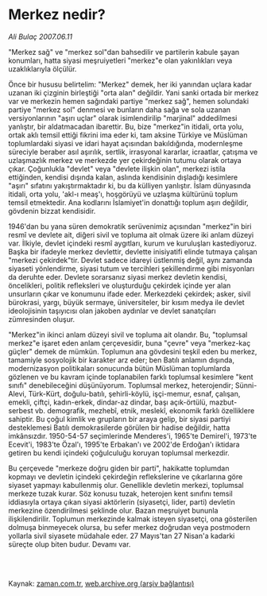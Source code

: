 # Merkez nedir?

*Ali Bulaç 2007.06.11*

<td class="columnist-detail">
<p>"Merkez sağ" ve "merkez sol"dan bahsedilir ve partilerin kabule şayan konumları, hatta siyasi meşruiyetleri "merkez"e olan yakınlıkları veya uzaklıklarıyla ölçülür.</p>
<p>
<div id="haberMetinDiv">
<p>Önce bir hususu belirtelim: "Merkez" demek, her iki yanından uçlara kadar uzanan iki çizginin birleştiği "orta alan" değildir. Yani sanki ortada bir merkez var ve merkezin hemen sağındaki partiye "merkez sağ", hemen solundaki partiye "merkez sol" denmesi ve bunların daha sağa ve sola uzanan versiyonlarının "aşırı uçlar" olarak isimlendirilip "marjinal" addedilmesi yanlıştır, bir aldatmacadan ibarettir. Bu, bize "merkez"in itidali, orta yolu, ortak aklı temsil ettiği fikrini ima eder ki, tam aksine Türkiye ve Müslüman toplumlardaki siyasi ve idari hayat açısından bakıldığında, modernleşme süreciyle beraber asıl aşırılık, sertlik, irrasyonal kararlar, icraatlar, çatışma ve uzlaşmazlık merkez ve merkezde yer çekirdeğinin tutumu olarak ortaya çıkar. Çoğunlukla "devlet" veya "devlete ilişkin olan", merkezi istila ettiğinden, kendisi dışında kalan, aslında kendisinin dışladığı kesimlere "aşırı" sıfatını yakıştırmaktadır ki, bu da külliyen yanlıştır. İslam dünyasında itidali, orta yolu, 'akl-ı meaş'ı, hoşgörüyü ve uzlaşma kültürünü toplum temsil etmektedir. Ana kodlarını İslamiyet'in donattığı toplum aşırı değildir, gövdenin bizzat kendisidir.
<p> 1946'dan bu yana süren demokratik serüvenimiz açısından "merkez"in biri resmî ve devlete ait, diğeri sivil ve topluma ait olmak üzere iki anlam düzeyi var. İlkiyle, devlet içindeki resmî aygıtları, kurum ve kuruluşları kastediyoruz. Başka bir ifadeyle merkez devlettir, devlette inisiyatifi elinde tutmaya çalışan "merkezi çekirdek"tir. Devlet sadece idareyi üstlenmiş değil, aynı zamanda siyaseti yönlendirme, siyasi tutum ve tercihleri şekillendirme gibi misyonları da deruhte eder. Devlete sorarsanız siyasi merkez devletin kendisi, öncelikleri, politik refleksleri ve oluşturduğu çekirdek içinde yer alan unsurların çıkar ve konumunu ifade eder. Merkezdeki çekirdek; asker, sivil bürokrasi, yargı, büyük sermaye, üniversiteler, bir kısım medya ile devlet ideolojisinin taşıyıcısı olan jakoben aydınlar ve devlet sanatçıları zümresinden oluşur. 
<p> "Merkez"in ikinci anlam düzeyi sivil ve topluma ait olandır. Bu, "toplumsal merkez"e işaret eden anlam çerçevesidir, buna "çevre" veya "merkez-kaç güçler" demek de mümkün. Toplumun ana gövdesini teşkil eden bu merkez, tamamiyle sosyolojik bir karakter arz eder; ben Batılı anlamın dışında, modernizasyon politikaları sonucunda bütün Müslüman toplumlarda gözlenen ve bu kavram içinde toplanabilen farklı toplumsal kesimlere "kent sınıfı" denebileceğini düşünüyorum. Toplumsal merkez, heterojendir; Sünni-Alevi, Türk-Kürt, doğulu-batılı, şehirli-köylü, işçi-memur, esnaf, çalışan, emekli, çiftçi, kadın-erkek, dindar-az dindar, başı açık-örtülü, mazbut-serbest vb. demografik, mezhebî, etnik, meslekî, ekonomik farklı özelliklere sahiptir. Bu çoğul kimlik ve grupların bir araya gelip, bir siyasi partiyi desteklemesi Batılı demokrasilerde görülen bir hadise değildir, hatta imkânsızdır. 1950-54-57 seçimlerinde Menderes'i, 1965'te Demirel'i, 1973'te Ecevit'i, 1983'te Özal'ı, 1995'te Erbakan'ı ve 2002'de Erdoğan'ı iktidara getiren bu kendi içindeki çoğulculuğu koruyan toplumsal merkezdir.
<p> Bu çerçevede "merkeze doğru giden bir parti", hakikatte toplumdan kopmayı ve devletin içindeki çekirdeğin reflekslerine ve çıkarlarına göre siyaset yapmayı kabullenmiş olur. Genellikle devletin merkezi, toplumsal merkeze tuzak kurar. Söz konusu tuzak, heterojen kent sınıfını temsil iddiasıyla ortaya çıkan siyasi aktörlerin (siyasetçi, lider, parti) devletin merkezine özendirilmesi şeklinde olur. Bazan meşruiyet bununla ilişkilendirilir. Toplumun merkezinde kalmak isteyen siyasetçi, ona gösterilen dolmuşa binmeyecek olursa, bu sefer merkez doğrudan veya postmodern yollarla sivil siyasete müdahale eder. 27 Mayıs'tan 27 Nisan'a kadarki süreçte olup biten budur. Devamı var.</p></p></p></p></div>
</p>


<p><br>
		 </br></p></td>

Kaynak: [zaman.com.tr](http://zaman.com.tr/yazar.do?yazino=550199), [web.archive.org (arşiv bağlantısı)](http://web.archive.org/web/20120315050604/http://www.zaman.com.tr/yazar.do?yazino=550199)
